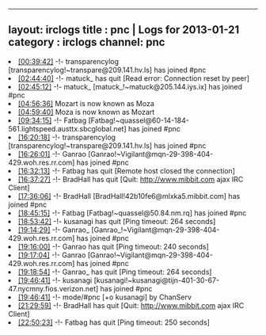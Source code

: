 
---
layout: irclogs
title : pnc | Logs for 2013-01-21
category : irclogs
channel: pnc
---
<li class="logitem"><a href="#00:39:42" name="00:39:42" class="time">[00:39:42]</a> -!- <span class="join">transparencylog</span> [transparencylog!~transpare@209.141.hv.ls] has joined #pnc </li>
<li class="logitem"><a href="#02:44:40" name="02:44:40" class="time">[02:44:40]</a> -!- <span class="quit">matuck_</span> has quit [Read error: Connection reset by peer] </li>
<li class="logitem"><a href="#02:45:12" name="02:45:12" class="time">[02:45:12]</a> -!- <span class="join">matuck_</span> [matuck_!~matuck@205.144.iys.ix] has joined #pnc </li>
<li class="logitem"><a href="#04:56:36" name="04:56:36" class="time">[04:56:36]</a> <span class="nick">Mozart</span> is now known as <span class="nick">Moza</span> </li>
<li class="logitem"><a href="#04:59:40" name="04:59:40" class="time">[04:59:40]</a> <span class="nick">Moza</span> is now known as <span class="nick">Mozart</span> </li>
<li class="logitem"><a href="#09:34:15" name="09:34:15" class="time">[09:34:15]</a> -!- <span class="join">Fatbag</span> [Fatbag!~quassel@60-14-184-561.lightspeed.austtx.sbcglobal.net] has joined #pnc </li>
<li class="logitem"><a href="#16:20:18" name="16:20:18" class="time">[16:20:18]</a> -!- <span class="join">transparencylog</span> [transparencylog!~transpare@209.141.hv.ls] has joined #pnc </li>
<li class="logitem"><a href="#16:26:01" name="16:26:01" class="time">[16:26:01]</a> -!- <span class="join">Ganrao</span> [Ganrao!~Vigilant@mqn-29-398-404-429.woh.res.rr.com] has joined #pnc </li>
<li class="logitem"><a href="#16:32:13" name="16:32:13" class="time">[16:32:13]</a> -!- <span class="quit">Fatbag</span> has quit [Remote host closed the connection] </li>
<li class="logitem"><a href="#16:37:27" name="16:37:27" class="time">[16:37:27]</a> -!- <span class="quit">BradHall</span> has quit [Quit: <a href="http://www.mibbit.com" target="_blank">http://www.mibbit.com</a> ajax IRC Client] </li>
<li class="logitem"><a href="#17:36:06" name="17:36:06" class="time">[17:36:06]</a> -!- <span class="join">BradHall</span> [BradHall!42b10fe6@mlxka5.mibbit.com] has joined #pnc </li>
<li class="logitem"><a href="#18:45:15" name="18:45:15" class="time">[18:45:15]</a> -!- <span class="join">Fatbag</span> [Fatbag!~quassel@50.84.nm.rq] has joined #pnc </li>
<li class="logitem"><a href="#18:53:42" name="18:53:42" class="time">[18:53:42]</a> -!- <span class="quit">kusanagi</span> has quit [Ping timeout: 264 seconds] </li>
<li class="logitem"><a href="#19:14:29" name="19:14:29" class="time">[19:14:29]</a> -!- <span class="join">Ganrao_</span> [Ganrao_!~Vigilant@mqn-29-398-404-429.woh.res.rr.com] has joined #pnc </li>
<li class="logitem"><a href="#19:16:00" name="19:16:00" class="time">[19:16:00]</a> -!- <span class="quit">Ganrao</span> has quit [Ping timeout: 240 seconds] </li>
<li class="logitem"><a href="#19:17:04" name="19:17:04" class="time">[19:17:04]</a> -!- <span class="join">Ganrao</span> [Ganrao!~Vigilant@mqn-29-398-404-429.woh.res.rr.com] has joined #pnc </li>
<li class="logitem"><a href="#19:18:54" name="19:18:54" class="time">[19:18:54]</a> -!- <span class="quit">Ganrao_</span> has quit [Ping timeout: 264 seconds] </li>
<li class="logitem"><a href="#19:46:41" name="19:46:41" class="time">[19:46:41]</a> -!- <span class="join">kusanagi</span> [kusanagi!~kusanagi@tijn-401-30-67-47.nycmny.fios.verizon.net] has joined #pnc </li>
<li class="logitem"><a href="#19:46:41" name="19:46:41" class="time">[19:46:41]</a> -!- mode/<span class="mode">#pnc</span> [+o kusanagi] by ChanServ </li>
<li class="logitem"><a href="#21:29:59" name="21:29:59" class="time">[21:29:59]</a> -!- <span class="quit">BradHall</span> has quit [Quit: <a href="http://www.mibbit.com" target="_blank">http://www.mibbit.com</a> ajax IRC Client] </li>
<li class="logitem"><a href="#22:50:23" name="22:50:23" class="time">[22:50:23]</a> -!- <span class="quit">Fatbag</span> has quit [Ping timeout: 250 seconds] </li>


